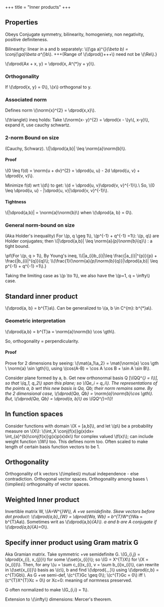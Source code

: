 +++
title = "Inner products"
+++

## Properties
Obeys Conjugate symmetry, bilinearity, homogeniety, non negativity, positive definiteness.

Bilinearity: linear in a and b separately: \\((\ga a)^{*}(\beta b) = \conj{\ga}\beta a^{*}b\\). +++(Range of \\(\dprod{)+++\\) need not be \\(\Re\\).}

\\(\dprod{Ax + x, y} = \dprod{x, A^{*}y + y}\\).

### Orthogonality
If \\(\dprod{x, y} = 0\\), \\(x\\) orthogonal to y.

### Associated norm
Defines norm \\(\norm{x}^{2} = \dprod{x,x}\\).

\\(\triangle\\) ineq holds: Take \\(\norm{x- y}^{2} = \dprod{x - \\)y\\(, x-y}\\), expand it, use cauchy schwartz.

### 2-norm Bound on size
(Cauchy, Schwarz). \\(|\dprod{a,b}| \leq \norm{a}\norm{b}\\).

#### Proof
\\(0 \leq f(d) = \norm{u + dv}^{2} = \dprod{u, u} - 2d \dprod{u, v} + \dprod{v, v}\\).

Minimize f(d) wrt \\(d\\) to get: \\(d = \dprod{u, v}\dprod{v, v}^{-1}\\).\\ So, \\(0 \leq \dprod{u, u} - |\dprod{u, v}|\dprod{v, v}^{-1}\\).

#### Tightness
\\(|\dprod{a,b}| = \norm{a}\norm{b}\\) when \\(\dprod{a, b} = 0\\).

### General norm-bound on size
(Aka Holder's inequality) For \\(p, q \geq 1\\), \\(p^{-1} + q^{-1} =1\\): \\(p, q\\) are Holder conjugates; then \\(|\dprod{a,b}| \leq \norm{a}_{p}\norm{b}_{q}\\) : a tight bound.

\pf{For \\(p, q > 1\\), By Young's ineq, \\\\(|a_{i}b_{i}|\leq \frac{|a_{i}|^{p}}{p} + \frac{|b_{i}|^{q}}{q}\\); \\\\(\frac{1}{\norm{a}_{p}\norm{b}_{q}}|\dprod{a,b}| \leq p^{-1} + q^{-1} =1\\).}

Taking the limiting case as \\(p \to 1\\), we also have the \\(p=1, q = \infty\\) case.

## Standard inner product
\\(\dprod{a, b} = b^{T}a\\). Can be generalized to \\(a, b \in C^{m}: b^{*}a\\).

### Geometric interpretation
\\(\dprod{a,b} = b^{T}a = \norm{a}\norm{b} \cos \gth\\).

So, orthogonality = perpendicularity.

#### Proof
Prove for 2 dimensions by seeing: \\(\mat{a_1\\a_2} = \mat{\norm{a} \cos \gth \\ \norm{a} \sin \gth}\\), using \\(cos(A-B) = \cos A \cos B + \sin A \sin B\\).

Consider plane formed by a, b. Get new orthonormal basis Q [\\(QQ^{*} = I\\)], so that \\(q_1, q_2\\) span this plane; so \\(Qe_i = q_i\\). The representations of the points a, b wrt this new basis is Qa, Qb; their norm remains same. By the 2 dimensional case, \\(\dprod{Qa, Qb} = \norm{a}\norm{b}\cos \gth\\). But, \\(\dprod{Qa, Qb} = \dprod{a, b}\\) as \\(QQ^{*}=I\\)!

## In function spaces
Consider functions with domain \\(X = [a,b]\\), and let \\(p\\) be a probability measure on \\(X\\): \\(\int_X \conj{f(x)}g(x)dx= \int_{a}^{b}\conj{f(x)}g(x)p(x)dx\\) for complex valued \\(f(x)\\); can include weight function \\(W\\) too. This defines norm too. Often scaled to make length of certain basis function vectors to be 1.

## Orthogonality
Orthogonality of k vectors \\(\implies\\) mutual independence - else contradiction. Orthogonal vector spaces. Orthogonality among bases \\(\implies\\) orthogonality of vector spaces.

## Weighted Inner product
Invertible matrix W, \\(A=W^{*}W\\), A +ve semidefinite. Skew vectors before dot product: \\(\dprod{a,b}_{W} = \dprod{Wa, Wb} = b^{T}W^{*}Wa = b^{T}Aa\\). Sometimes writ as \\(\dprod{a,b}_{A}\\). a and b are A conjugate if \\(\dprod{a,b}_{A}=0\\).

## Specify inner product using Gram matrix G
Aka Gramian matrix. Take symmetric +ve semidefinite G. \\(G_{i,j} = \dprod{x_{i}, x_{j}}\\) for some \\(\set{x_{i}}\\); so \\(G = X^{T}X\\) for \\(X = (x_{i})\\). Then, for any \\(u = \sum c_{i}x_{i}, v = \sum b_{i}x_{i}\\), can rewrite in \\(\set{x_{i}}\\) basis as \\(c\\), b and find \\(\dprod{.,.}\\) using \\(\dprod{c,b} = c^{T}Gb\\). As G +ve semi-def, \\(c^{T}Gc \geq 0\\); \\(c^{T}Gc = 0\\) iff \\(c^{T}X^{T}Xc = 0\\) or Xc=0: meaning of normness preserved.

G often normalized to make \\(G_{i,i} = 1\\).

Extension to \\(\infty\\) dimensions: Mercer's theorem.


